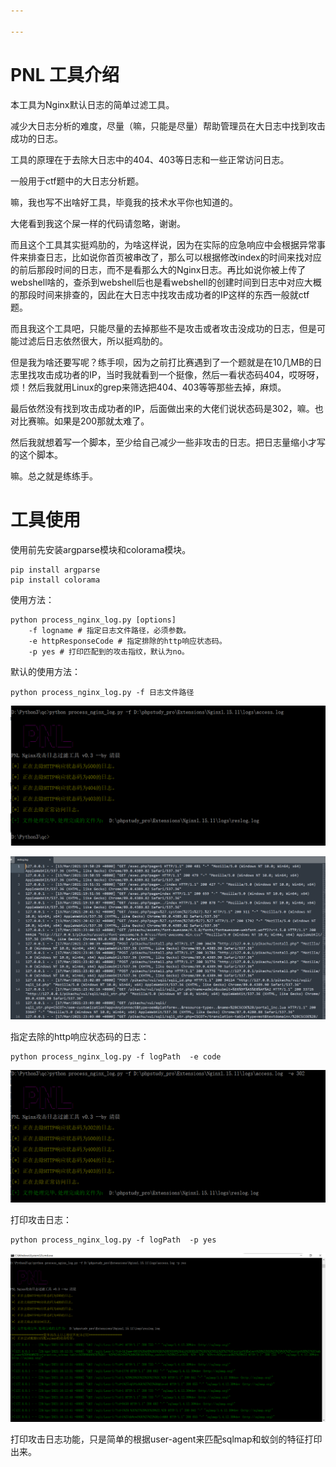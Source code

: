 ```yaml
---

---
```


# PNL 工具介绍

本工具为Nginx默认日志的简单过滤工具。

减少大日志分析的难度，尽量（嘛，只能是尽量）帮助管理员在大日志中找到攻击成功的日志。

工具的原理在于去除大日志中的404、403等日志和一些正常访问日志。

 一般用于ctf题中的大日志分析题。

嘛，我也写不出啥好工具，毕竟我的技术水平你也知道的。

大佬看到我这个屎一样的代码请忽略，谢谢。

而且这个工具其实挺鸡肋的，为啥这样说，因为在实际的应急响应中会根据异常事件来排查日志，比如说你首页被串改了，那么可以根据修改index的时间来找对应的前后那段时间的日志，而不是看那么大的Nginx日志。再比如说你被上传了webshell啥的，查杀到webshell后也是看webshell的创建时间到日志中对应大概的那段时间来排查的，因此在大日志中找攻击成功者的IP这样的东西一般就ctf题。

而且我这个工具吧，只能尽量的去掉那些不是攻击或者攻击没成功的日志，但是可能过滤后日志依然很大，所以挺鸡肋的。

但是我为啥还要写呢？练手呗，因为之前打比赛遇到了一个题就是在10几MB的日志里找攻击成功者的IP，当时我就看到一个挺像，然后一看状态码404，哎呀呀，烦！然后我就用Linux的grep来筛选把404、403等等那些去掉，麻烦。

最后依然没有找到攻击成功者的IP，后面做出来的大佬们说状态码是302，嘛。也对比赛嘛。如果是200那就太难了。

然后我就想着写一个脚本，至少给自己减少一些非攻击的日志。把日志量缩小才写的这个脚本。

嘛。总之就是练练手。

# 工具使用

使用前先安装argparse模块和colorama模块。
```
pip install argparse
pip install colorama
```

使用方法：

```
python process_nginx_log.py [options]
	-f logname # 指定日志文件路径，必须参数。
	-e httpResponseCode # 指定排除的http响应状态码。
	-p yes # 打印匹配到的攻击指纹，默认为no。
```



默认的使用方法：

```
python process_nginx_log.py -f 日志文件路径
```

![image-20220223193125692](images/image-20220223193125692.png)

![image-20220223193501965](images/image-20220223193501965.png)

指定去除的http响应状态码的日志：

```
python process_nginx_log.py -f logPath  -e code
```

![image-20220223194548923](images/image-20220223194548923.png)

打印攻击日志：

``` 
python process_nginx_log.py -f logPath  -p yes
```

![image-20220223195132587](images/image-20220223195132587.png)

打印攻击日志功能，只是简单的根据user-agent来匹配sqlmap和蚁剑的特征打印出来。
